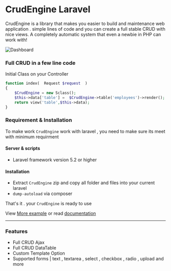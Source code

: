 # CrudEngine Laravel
CrudEngine is a library that makes you  easier to build and maintenance web application . simple lines of code and you can create a full stable CRUD with nice views. A completely automatic system that even a newbie in PHP can work with! 

![Dashboard](http://crudengine.sximo5.net/thumb.jpg)

### Full CRUD in a few line code
Initial Class on your Controller
```php
function index(  Request $request  )
{
	$CrudEngine = new Sclass();
	$this->data['table'] =  $CrudEngine->table('employees')->render();
	return view('table',$this->data);
}
```


### Requirement & Installation
To make work `CrudEngine` work with laravel , you need to make sure its meet with minimum requirment

#### Server & scripts
* Laravel framework version 5.2 or higher

#### Installation

* Extract `CrudEngine` zip and copy all folder and files into your current laravel
* `dump-autoload` via composer

That's it . your `CrudEngine` is ready to use 

View [More example](https://crudengine.sximo5.net/)  or read [documentation](https://github.com/Sximo5/Crud-Engine-Laravel/wiki) 


***


### Features 

* Full CRUD Ajax
* Full CRUD DataTable
* Custom Template Option
* Supported forms | text , textarea , select , checkbox , radio , upload and more


 

